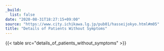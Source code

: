 ```yaml
---
_build:
  list: false
date: "2020-08-31T18:27:15+09:00"
source: "https://www.city.ichikawa.lg.jp/pub01/hasseijokyo.html#m05"
title: "Details of Patients Without Symptoms"
---
```


{{< table src="details_of_patients_without_symptoms" >}}
